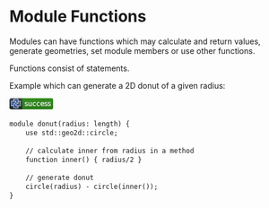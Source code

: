 # Module Functions

Modules can have functions which may calculate and return values, generate geometries, set module members or use other functions.

Functions consist of statements.

Example which can generate a 2D donut of a given radius:

![test](.banner/functions_donut.png)

```µcad,functions_donut
module donut(radius: length) {
    use std::geo2d::circle;

    // calculate inner from radius in a method
    function inner() { radius/2 }

    // generate donut
    circle(radius) - circle(inner());
}
```
